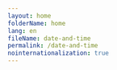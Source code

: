 ```yaml
---
layout: home
folderName: home
lang: en
fileName: date-and-time
permalink: /date-and-time
nointernationalization: true
---
```

